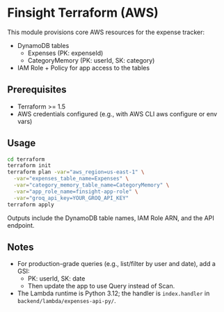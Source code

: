 # Finsight Terraform (AWS)

This module provisions core AWS resources for the expense tracker:

- DynamoDB tables
  - Expenses (PK: expenseId)
  - CategoryMemory (PK: userId, SK: category)
- IAM Role + Policy for app access to the tables

## Prerequisites
- Terraform >= 1.5
- AWS credentials configured (e.g., with AWS CLI aws configure or env vars)

## Usage

```bash
cd terraform
terraform init
terraform plan -var="aws_region=us-east-1" \
  -var="expenses_table_name=Expenses" \
  -var="category_memory_table_name=CategoryMemory" \
  -var="app_role_name=finsight-app-role" \
  -var="groq_api_key=YOUR_GROQ_API_KEY"
terraform apply
```

Outputs include the DynamoDB table names, IAM Role ARN, and the API endpoint.

## Notes
- For production-grade queries (e.g., list/filter by user and date), add a GSI:
  - PK: userId, SK: date
  - Then update the app to use Query instead of Scan.
- The Lambda runtime is Python 3.12; the handler is `index.handler` in `backend/lambda/expenses-api-py/`.
